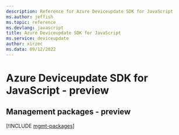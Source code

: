 ```yaml
---
description: Reference for Azure Deviceupdate SDK for JavaScript
ms.author: jeffish
ms.topic: reference
ms.devlang: javascript
title: Azure Deviceupdate SDK for JavaScript
ms.service: deviceupdate
author: xirzec
ms.data: 09/12/2022
---
```

# Azure Deviceupdate SDK for JavaScript - preview

## Management packages - preview
[!INCLUDE [mgmt-packages](deviceupdate-mgmt-index.md)]